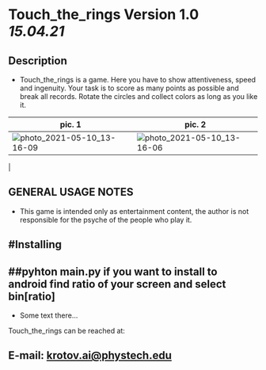 # Touch_the_rings Version 1.0 _15.04.21_

Description 
---
- Touch_the_rings is a game. Here you have to show attentiveness, speed and ingenuity. Your task is to score as many points as possible and break all records. Rotate the circles and collect colors as long as you like it. 

| pic. 1 | pic. 2 |
| ---- | ---- |
| ![photo_2021-05-10_13-16-09](https://user-images.githubusercontent.com/70897625/117665094-2993ad00-b1ab-11eb-8c3c-2b69e2851afb.jpg) | ![photo_2021-05-10_13-16-06](https://user-images.githubusercontent.com/70897625/117665063-21d40880-b1ab-11eb-9171-583475396791.jpg)
|

GENERAL USAGE NOTES
---
- This game is intended only as entertainment content, the author is not responsible for the psyche of the people who play it.

#Installing 
---
##pyhton main.py
if you want to install to android
find ratio of your screen
and select bin[ratio]
---
- Some text there...

Touch_the_rings can be reached at:

E-mail: krotov.ai@phystech.edu
---


